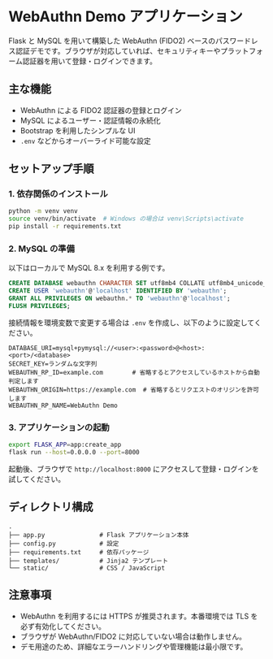 # WebAuthn Demo アプリケーション

Flask と MySQL を用いて構築した WebAuthn (FIDO2) ベースのパスワードレス認証デモです。ブラウザが対応していれば、セキュリティキーやプラットフォーム認証器を用いて登録・ログインできます。

## 主な機能

- WebAuthn による FIDO2 認証器の登録とログイン
- MySQL によるユーザー・認証情報の永続化
- Bootstrap を利用したシンプルな UI
- `.env` などからオーバーライド可能な設定

## セットアップ手順

### 1. 依存関係のインストール

```bash
python -m venv venv
source venv/bin/activate  # Windows の場合は venv\Scripts\activate
pip install -r requirements.txt
```

### 2. MySQL の準備

以下はローカルで MySQL 8.x を利用する例です。

```sql
CREATE DATABASE webauthn CHARACTER SET utf8mb4 COLLATE utf8mb4_unicode_ci;
CREATE USER 'webauthn'@'localhost' IDENTIFIED BY 'webauthn';
GRANT ALL PRIVILEGES ON webauthn.* TO 'webauthn'@'localhost';
FLUSH PRIVILEGES;
```

接続情報を環境変数で変更する場合は `.env` を作成し、以下のように設定してください。

```dotenv
DATABASE_URI=mysql+pymysql://<user>:<password>@<host>:<port>/<database>
SECRET_KEY=ランダムな文字列
WEBAUTHN_RP_ID=example.com        # 省略するとアクセスしているホストから自動判定します
WEBAUTHN_ORIGIN=https://example.com  # 省略するとリクエストのオリジンを許可します
WEBAUTHN_RP_NAME=WebAuthn Demo
```

### 3. アプリケーションの起動

```bash
export FLASK_APP=app:create_app
flask run --host=0.0.0.0 --port=8000
```

起動後、ブラウザで `http://localhost:8000` にアクセスして登録・ログインを試してください。

## ディレクトリ構成

```
.
├── app.py               # Flask アプリケーション本体
├── config.py            # 設定
├── requirements.txt     # 依存パッケージ
├── templates/           # Jinja2 テンプレート
└── static/              # CSS / JavaScript
```

## 注意事項

- WebAuthn を利用するには HTTPS が推奨されます。本番環境では TLS を必ず有効化してください。
- ブラウザが WebAuthn/FIDO2 に対応していない場合は動作しません。
- デモ用途のため、詳細なエラーハンドリングや管理機能は最小限です。